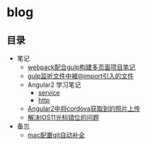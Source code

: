 # blog
## 目录
* 笔记
  * [webpack配合gulp构建多页面项目笔记](https://github.com/PunkMoon/blog/issues/2)
  * [gulp监听文件中被@import引入的文件](https://github.com/PunkMoon/blog/issues/7)
  * Angular2 学习笔记
    * [service](https://github.com/PunkMoon/blog/issues/3)
    * [http](https://github.com/PunkMoon/blog/issues/4)
  * [Angular2中将cordova获取到的照片上传](https://github.com/PunkMoon/blog/issues/5)
  * [解决IOS11光标错位的问题](https://github.com/PunkMoon/blog/issues/8)
* 备忘
  *  [mac配置git自动补全](https://github.com/PunkMoon/blog/issues/6)


